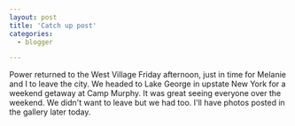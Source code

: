 ```yaml
---
layout: post
title: 'Catch up post'
categories:
  - blogger

---
```


Power returned to the West Village Friday afternoon, just in time for Melanie and I to leave the city.  We headed to Lake George in upstate New York for a weekend getaway at Camp Murphy.  It was great seeing everyone over the weekend.  We didn't want to leave but we had too.  I'll have photos posted in the gallery later today.
